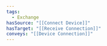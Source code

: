 ```yaml
---
tags:
  - Exchange
hasSource: "[[Connect Device]]"
hasTarget: "[[Receive Connection]]"
conveys: "[[Device Connection]]"
---
```

